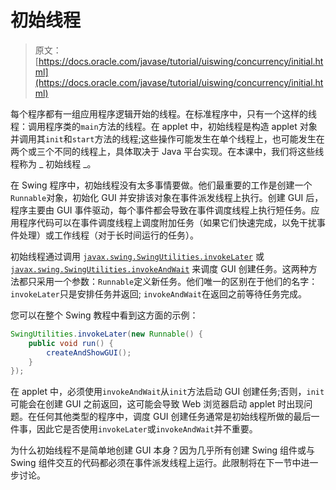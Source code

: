 # 初始线程

> 原文： [https://docs.oracle.com/javase/tutorial/uiswing/concurrency/initial.html](https://docs.oracle.com/javase/tutorial/uiswing/concurrency/initial.html)

每个程序都有一组应用程序逻辑开始的线程。在标准程序中，只有一个这样的线程：调用程序类的`main`方法的线程。在 applet 中，初始线程是构造 applet 对象并调用其`init`和`start`方法的线程;这些操作可能发生在单个线程上，也可能发生在两个或三个不同的线程上，具体取决于 Java 平台实现。在本课中，我们将这些线程称为 _ 初始线程 _。

在 Swing 程序中，初始线程没有太多事情要做。他们最重要的工作是创建一个`Runnable`对象，初始化 GUI 并安排该对象在事件派发线程上执行。创建 GUI 后，程序主要由 GUI 事件驱动，每个事件都会导致在事件调度线程上执行短任务。应用程序代码可以在事件调度线程上调度附加任务（如果它们快速完成，以免干扰事件处理）或工作线程（对于长时间运行的任务）。

初始线程通过调用 [`javax.swing.SwingUtilities.invokeLater`](https://docs.oracle.com/javase/8/docs/api/javax/swing/SwingUtilities.html#invokeLater-java.lang.Runnable-) 或 [`javax.swing.SwingUtilities.invokeAndWait`](https://docs.oracle.com/javase/8/docs/api/javax/swing/SwingUtilities.html#invokeAndWait-java.lang.Runnable-) 来调度 GUI 创建任务。这两种方法都只采用一个参数：`Runnable`定义新任务。他们唯一的区别在于他们的名字：`invokeLater`只是安排任务并返回; `invokeAndWait`在返回之前等待任务完成。

您可以在整个 Swing 教程中看到这方面的示例：

```java
SwingUtilities.invokeLater(new Runnable() {
    public void run() {
        createAndShowGUI();
    }
});

```

在 applet 中，必须使用`invokeAndWait`从`init`方法启动 GUI 创建任务;否则，`init`可能会在创建 GUI 之前返回，这可能会导致 Web 浏览器启动 applet 时出现问题。在任何其他类型的程序中，调度 GUI 创建任务通常是初始线程所做的最后一件事，因此它是否使用`invokeLater`或`invokeAndWait`并不重要。

为什么初始线程不是简单地创建 GUI 本身？因为几乎所有创建 Swing 组件或与 Swing 组件交互的代码都必须在事件派发线程上运行。此限制将在下一节中进一步讨论。